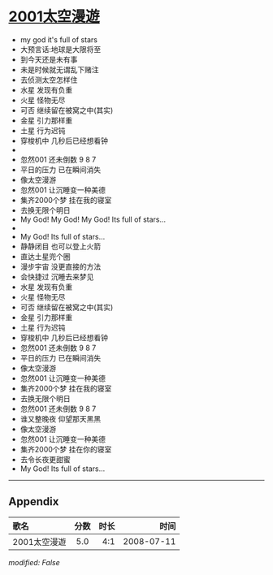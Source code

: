 # [2001太空漫遊](https://music.163.com/song?id=32714432)

* my god it's full of stars
* 大预言话:地球是大限将至
* 到今天还是未有事
* 未是时候就无谓乱下赌注
* 去侦测太空怎样住
* 水星 发现有负重
* 火星 怪物无尽
* 可否 继续留在被窝之中(其实)
* 金星 引力那样重
* 土星 行为迟钝
* 穿梭机中 几秒后已经想看钟
* 
* 忽然001 还未倒数 9 8 7
* 平日的压力 已在瞬间消失
* 像太空漫游
* 忽然001 让沉睡变一种美德
* 集齐2000个梦 挂在我的寝室
* 去换无限个明日
* My God! My God! My God! Its full of stars...
* 
* My God! Its full of stars...
* 静静闭目 也可以登上火箭
* 直达土星兜个圈
* 漫步宇宙 没更直接的方法
* 会快捷过 沉睡去来梦见
* 水星 发现有负重
* 火星 怪物无尽
* 可否 继续留在被窝之中(其实)
* 金星 引力那样重
* 土星 行为迟钝
* 穿梭机中 几秒后已经想看钟
* 忽然001 还未倒数 9 8 7
* 平日的压力 已在瞬间消失
* 像太空漫游
* 忽然001 让沉睡变一种美德
* 集齐2000个梦 挂在我的寝室
* 去换无限个明日
* 忽然001 还未倒数 9 8 7
* 谁又整晚夜 仰望那天黑黑
* 像太空漫游
* 忽然001 让沉睡变一种美德
* 集齐2000个梦 挂在你的寝室
* 去令长夜更甜蜜
* My God! Its full of stars...


---

## Appendix

|歌名|分数|时长|时间|
|:---|:---:|---:|---:|
|2001太空漫遊|5.0|4:1|2008-07-11

*modified: False*
